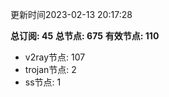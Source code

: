 更新时间2023-02-13 20:17:28

**总订阅: 45**
**总节点: 675**
**有效节点: 110**
- v2ray节点: 107
- trojan节点: 2
- ss节点: 1
